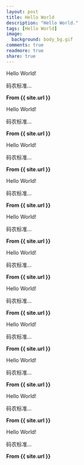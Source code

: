 ```yaml
---
layout: post
title: Hello World
description: "Hello World."
tags: [Hello World]
image:
  background: body_bg.gif
comments: true
readmore: true
share: true
---
```


Hello World!

码农标准...

<strong>From {{ site.url }}</strong>

Hello World!

码农标准...

<strong>From {{ site.url }}</strong>

Hello World!

码农标准...

<strong>From {{ site.url }}</strong>

Hello World!

码农标准...

<strong>From {{ site.url }}</strong>

Hello World!

码农标准...

<strong>From {{ site.url }}</strong>

Hello World!

码农标准...

<strong>From {{ site.url }}</strong>

Hello World!

码农标准...

<strong>From {{ site.url }}</strong>

Hello World!

码农标准...

<strong>From {{ site.url }}</strong>

Hello World!

码农标准...

<strong>From {{ site.url }}</strong>

Hello World!

码农标准...

<strong>From {{ site.url }}</strong>

Hello World!

码农标准...

<strong>From {{ site.url }}</strong>